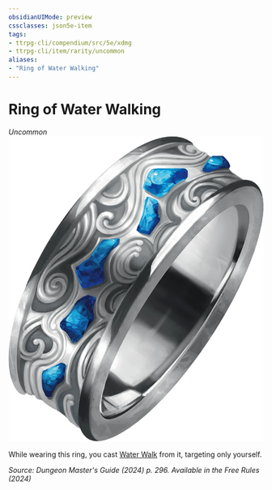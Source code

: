 ```yaml
---
obsidianUIMode: preview
cssclasses: json5e-item
tags:
- ttrpg-cli/compendium/src/5e/xdmg
- ttrpg-cli/item/rarity/uncommon
aliases: 
- "Ring of Water Walking"
---
```

# Ring of Water Walking
*Uncommon*  
![](3-Compendium/items/img/ring-of-water-walking.webp#right)


While wearing this ring, you cast [Water Walk](3-Compendium/spells/water-walk-xphb.md) from it, targeting only yourself.

*Source: Dungeon Master's Guide (2024) p. 296. Available in the Free Rules (2024)*